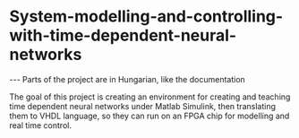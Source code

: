# System-modelling-and-controlling-with-time-dependent-neural-networks

--- Parts of the project are in Hungarian, like the documentation

The goal of this project is creating an environment for creating and teaching time dependent neural networks under Matlab Simulink, then translating them to VHDL language, so they can run on an FPGA chip for modelling and real time control.


